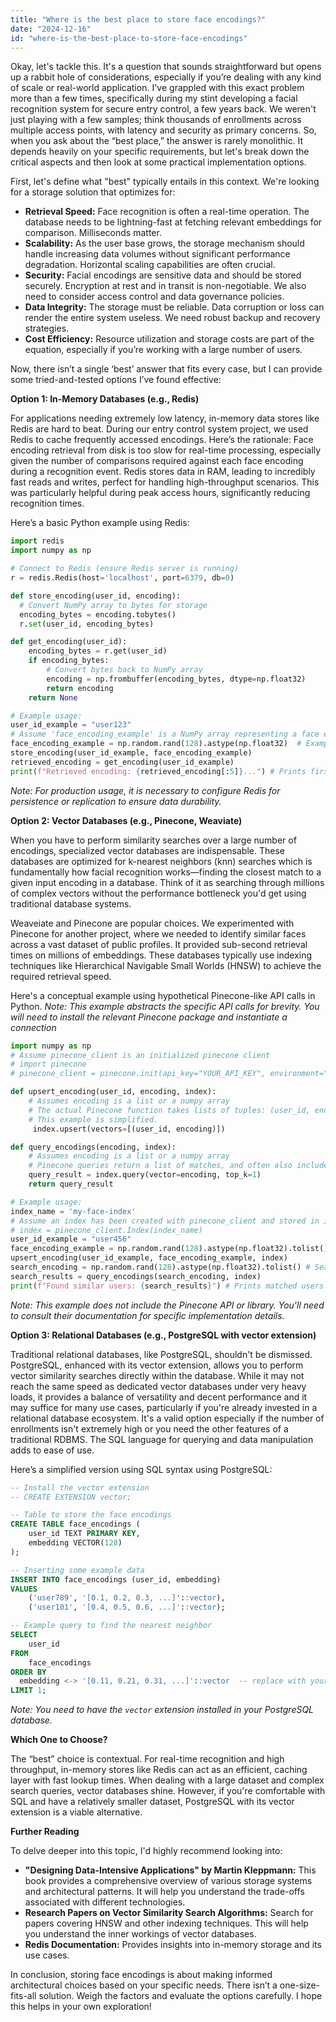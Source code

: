 ```yaml
---
title: "Where is the best place to store face encodings?"
date: "2024-12-16"
id: "where-is-the-best-place-to-store-face-encodings"
---
```


Okay, let's tackle this. It's a question that sounds straightforward but opens up a rabbit hole of considerations, especially if you’re dealing with any kind of scale or real-world application. I've grappled with this exact problem more than a few times, specifically during my stint developing a facial recognition system for secure entry control, a few years back. We weren't just playing with a few samples; think thousands of enrollments across multiple access points, with latency and security as primary concerns. So, when you ask about the “best place,” the answer is rarely monolithic. It depends heavily on your specific requirements, but let's break down the critical aspects and then look at some practical implementation options.

First, let's define what "best" typically entails in this context. We're looking for a storage solution that optimizes for:

*   **Retrieval Speed:** Face recognition is often a real-time operation. The database needs to be lightning-fast at fetching relevant embeddings for comparison. Milliseconds matter.
*   **Scalability:** As the user base grows, the storage mechanism should handle increasing data volumes without significant performance degradation. Horizontal scaling capabilities are often crucial.
*   **Security:** Facial encodings are sensitive data and should be stored securely. Encryption at rest and in transit is non-negotiable. We also need to consider access control and data governance policies.
*   **Data Integrity:** The storage must be reliable. Data corruption or loss can render the entire system useless. We need robust backup and recovery strategies.
*   **Cost Efficiency:** Resource utilization and storage costs are part of the equation, especially if you’re working with a large number of users.

Now, there isn’t a single ‘best’ answer that fits every case, but I can provide some tried-and-tested options I’ve found effective:

**Option 1: In-Memory Databases (e.g., Redis)**

For applications needing extremely low latency, in-memory data stores like Redis are hard to beat. During our entry control system project, we used Redis to cache frequently accessed encodings. Here’s the rationale: Face encoding retrieval from disk is too slow for real-time processing, especially given the number of comparisons required against each face encoding during a recognition event. Redis stores data in RAM, leading to incredibly fast reads and writes, perfect for handling high-throughput scenarios. This was particularly helpful during peak access hours, significantly reducing recognition times.

Here’s a basic Python example using Redis:

```python
import redis
import numpy as np

# Connect to Redis (ensure Redis server is running)
r = redis.Redis(host='localhost', port=6379, db=0)

def store_encoding(user_id, encoding):
  # Convert NumPy array to bytes for storage
  encoding_bytes = encoding.tobytes()
  r.set(user_id, encoding_bytes)

def get_encoding(user_id):
    encoding_bytes = r.get(user_id)
    if encoding_bytes:
        # Convert bytes back to NumPy array
        encoding = np.frombuffer(encoding_bytes, dtype=np.float32)
        return encoding
    return None

# Example usage:
user_id_example = "user123"
# Assume 'face_encoding_example' is a NumPy array representing a face encoding
face_encoding_example = np.random.rand(128).astype(np.float32)  # Example 128-d encoding
store_encoding(user_id_example, face_encoding_example)
retrieved_encoding = get_encoding(user_id_example)
print(f"Retrieved encoding: {retrieved_encoding[:5]}...") # Prints first five elements
```

*Note: For production usage, it is necessary to configure Redis for persistence or replication to ensure data durability.*

**Option 2: Vector Databases (e.g., Pinecone, Weaviate)**

When you have to perform similarity searches over a large number of encodings, specialized vector databases are indispensable. These databases are optimized for k-nearest neighbors (knn) searches which is fundamentally how facial recognition works—finding the closest match to a given input encoding in a database. Think of it as searching through millions of complex vectors without the performance bottleneck you'd get using traditional database systems.

Weaveiate and Pinecone are popular choices. We experimented with Pinecone for another project, where we needed to identify similar faces across a vast dataset of public profiles. It provided sub-second retrieval times on millions of embeddings. These databases typically use indexing techniques like Hierarchical Navigable Small Worlds (HNSW) to achieve the required retrieval speed.

Here's a conceptual example using hypothetical Pinecone-like API calls in Python. *Note: This example abstracts the specific API calls for brevity. You will need to install the relevant Pinecone package and instantiate a connection*

```python
import numpy as np
# Assume pinecone_client is an initialized pinecone client
# import pinecone
# pinecone_client = pinecone.init(api_key="YOUR_API_KEY", environment="YOUR_ENVIRONMENT")

def upsert_encoding(user_id, encoding, index):
    # Assumes encoding is a list or a numpy array
    # The actual Pinecone function takes lists of tuples: (user_id, encoding)
    # This example is simplified.
     index.upsert(vectors=[(user_id, encoding)])

def query_encodings(encoding, index):
    # Assumes encoding is a list or a numpy array
    # Pinecone queries return a list of matches, and often also include scores
    query_result = index.query(vector=encoding, top_k=1)
    return query_result

# Example usage:
index_name = 'my-face-index'
# Assume an index has been created with pinecone_client and stored in index variable
# index = pinecone_client.Index(index_name)
user_id_example = "user456"
face_encoding_example = np.random.rand(128).astype(np.float32).tolist() # Must be a list
upsert_encoding(user_id_example, face_encoding_example, index)
search_encoding = np.random.rand(128).astype(np.float32).tolist() # Search for something similar
search_results = query_encodings(search_encoding, index)
print(f"Found similar users: {search_results}") # Prints matched users and scores

```

*Note: This example does not include the Pinecone API or library. You'll need to consult their documentation for specific implementation details.*

**Option 3: Relational Databases (e.g., PostgreSQL with vector extension)**

Traditional relational databases, like PostgreSQL, shouldn't be dismissed. PostgreSQL, enhanced with its vector extension, allows you to perform vector similarity searches directly within the database. While it may not reach the same speed as dedicated vector databases under very heavy loads, it provides a balance of versatility and decent performance and it may suffice for many use cases, particularly if you're already invested in a relational database ecosystem. It's a valid option especially if the number of enrollments isn't extremely high or you need the other features of a traditional RDBMS. The SQL language for querying and data manipulation adds to ease of use.

Here’s a simplified version using SQL syntax using PostgreSQL:

```sql
-- Install the vector extension
-- CREATE EXTENSION vector;

-- Table to store the face encodings
CREATE TABLE face_encodings (
    user_id TEXT PRIMARY KEY,
    embedding VECTOR(128)
);

-- Inserting some example data
INSERT INTO face_encodings (user_id, embedding)
VALUES
    ('user789', '[0.1, 0.2, 0.3, ...]'::vector),
    ('user101', '[0.4, 0.5, 0.6, ...]'::vector);

-- Example query to find the nearest neighbor
SELECT
    user_id
FROM
    face_encodings
ORDER BY
  embedding <-> '[0.11, 0.21, 0.31, ...]'::vector  -- replace with your search embedding
LIMIT 1;
```

*Note: You need to have the `vector` extension installed in your PostgreSQL database.*

**Which One to Choose?**

The “best” choice is contextual. For real-time recognition and high throughput, in-memory stores like Redis can act as an efficient, caching layer with fast lookup times. When dealing with a large dataset and complex search queries, vector databases shine. However, if you're comfortable with SQL and have a relatively smaller dataset, PostgreSQL with its vector extension is a viable alternative.

**Further Reading**

To delve deeper into this topic, I'd highly recommend looking into:

*   **"Designing Data-Intensive Applications" by Martin Kleppmann:** This book provides a comprehensive overview of various storage systems and architectural patterns. It will help you understand the trade-offs associated with different technologies.
*   **Research Papers on Vector Similarity Search Algorithms:** Search for papers covering HNSW and other indexing techniques. This will help you understand the inner workings of vector databases.
*   **Redis Documentation:** Provides insights into in-memory storage and its use cases.

In conclusion, storing face encodings is about making informed architectural choices based on your specific needs. There isn’t a one-size-fits-all solution. Weigh the factors and evaluate the options carefully. I hope this helps in your own exploration!
